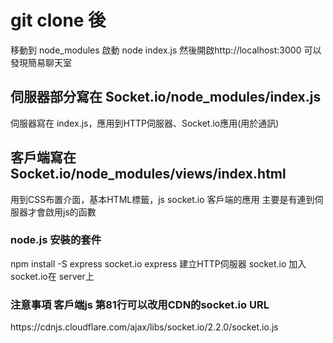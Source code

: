 <h1> git clone 後</h1>
  移動到 node_modules
  啟動 node index.js  然後開啟http://localhost:3000 可以發現簡易聊天室
<h2> 伺服器部分寫在 Socket.io/node_modules/index.js </h2>
  伺服器寫在 index.js，應用到HTTP伺服器、Socket.io應用(用於通訊)
<h2> 客戶端寫在 Socket.io/node_modules/views/index.html </h2>
  用到CSS布置介面，基本HTML標籤，js socket.io 客戶端的應用
  主要是有連到伺服器才會啟用js的函數
<h3> node.js 安裝的套件 </h3>
  npm install -S express socket.io
  express  建立HTTP伺服器
  socket.io 加入socket.io在 server上
<h3> 注意事項 客戶端js 第81行可以改用CDN的socket.io URL </h3>
https://cdnjs.cloudflare.com/ajax/libs/socket.io/2.2.0/socket.io.js  
